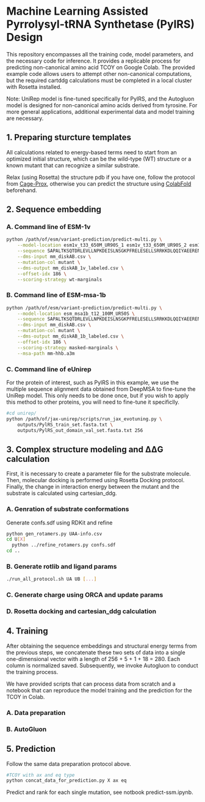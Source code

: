 # Machine Learning Assisted Pyrrolysyl-tRNA Synthetase (PylRS) Design

This repository encompasses all the training code, model parameters, and the necessary code for inference. It provides a replicable process for predicting non-canonical amino acid TCOY on Google Colab. The provided example code allows users to attempt other non-canonical computations, but the required cartddg calculations must be completed in a local cluster with Rosetta installed.

Note: UniRep model is fine-tuned specifically for PylRS, and the Autogluon model is designed for non-canonical amino acids derived from tyrosine. For more general applications, additional experimental data and model training are necessary.

## 1. Preparing sturcture templates

All calculations related to energy-based terms need to start from an optimized initial structure, which can be the wild-type (WT) structure or a known mutant that can recognize a similar substrate.

Relax (using Rosetta) the structure pdb if you have one, follow the protocol from [Cage-Prox](https://github.com/wendao/Cage-Prox), otherwise you can predict the structure using [ColabFold](https://github.com/sokrypton/ColabFold) beforehand.

## 2. Sequence embedding



### A. Command line of ESM-1v

```bash
python /path/of/esm/variant-prediction/predict-multi.py \
    --model-location esm1v_t33_650M_UR90S_1 esm1v_t33_650M_UR90S_2 esm1v_t33_650M_UR90S_3 esm1v_t33_650M_UR90S_4 esm1v_t33_650M_UR90S_5 \
    --sequence SAPALTKSQTDRLEVLLNPKDEISLNSGKPFRELESELLSRRKKDLQQIYAEERENYLGKLEREITRFFVDRGFLEIKSPILIPLEYIERMGIDNDTELSKQIFRVDKNFCLRPMLAPNLYNYLRKLDRALPDPIKIFEIGPCYRKESDGKEHLEEFTMLNFCQMGSGCTRENLESIITDFLNHLGIDFKIVGDSCMVYGDTLDVMHGDLELSSAVVGPIPLDREWGIDKPWIGAGFGLERLLKVKHDFKNIKRAARSESYYNGISTNL \
    --dms-input mm_diskAB.csv \
    --mutation-col mutant \
    --dms-output mm_diskAB_1v_labeled.csv \
    --offset-idx 186 \
    --scoring-strategy wt-marginals
```

### B. Command line of ESM-msa-1b

```bash
python /path/of/esm/variant-prediction/predict-multi.py \
    --model-location esm_msa1b_t12_100M_UR50S \
    --sequence SAPALTKSQTDRLEVLLNPKDEISLNSGKPFRELESELLSRRKKDLQQIYAEERENYLGKLEREITRFFVDRGFLEIKSPILIPLEYIERMGIDNDTELSKQIFRVDKNFCLRPMLAPNLYNYLRKLDRALPDPIKIFEIGPCYRKESDGKEHLEEFTMLNFCQMGSGCTRENLESIITDFLNHLGIDFKIVGDSCMVYGDTLDVMHGDLELSSAVVGPIPLDREWGIDKPWIGAGFGLERLLKVKHDFKNIKRAARSESYYNGISTNL \
    --dms-input mm_diskAB.csv \
    --mutation-col mutant \
    --dms-output mm_diskAB_1b_labeled.csv \
    --offset-idx 186 \
    --scoring-strategy masked-marginals \
    --msa-path mm-hhb.a3m
```

### C. Command line of eUnirep
For the protein of interest, such as PylRS in this example, we use the multiple sequence alignment data obtained from DeepMSA to fine-tune the UniRep model. This only needs to be done once, but if you wish to apply this method to other proteins, you will need to fine-tune it specificlly.

```bash
#cd unirep/
python /path/of/jax-unirep/scripts/run_jax_evotuning.py \
    outputs/PylRS_train_set.fasta.txt \
    outputs/PylRS_out_domain_val_set.fasta.txt 256
```

## 3. Complex structure modeling and ΔΔG calculation

First, it is necessary to create a parameter file for the substrate molecule. Then, molecular docking is performed using Rosetta Docking protocol. Finally, the change in interaction energy between the mutant and the substrate is calculated using cartesian_ddg.

### A. Genration of substrate conformations
Generate confs.sdf using RDKit and refine
```bash
python gen_rotamers.py UAA-info.csv
cd U[X]
  python ../refine_rotamers.py confs.sdf
cd ..

```

### B. Generate rotlib and ligand params
```bash
./run_all_protocol.sh UA UB [...]
```

### C. Generate charge using ORCA and update params

### D. Rosetta docking and cartesian_ddg calculation

## 4. Training

After obtaining the sequence embeddings and structural energy terms from the previous steps, we concatenate these two sets of data into a single one-dimensional vector with a length of 256 + 5 + 1 + 18 = 280. Each column is normalized saved. Subsequently, we invoke Autogluon to conduct the training process. 

We have provided scripts that can process data from scratch and a notebook that can reproduce the model training and the prediction for the TCOY in Colab.

### A. Data preparation

### B. AutoGluon

## 5. Prediction

Follow the same data preparation protocol above.

```bash
#TCOY with ax and eq type
python concat_data_for_prediction.py X ax eq
```

Predict and rank for each single mutation, see notbook predict-ssm.ipynb.
